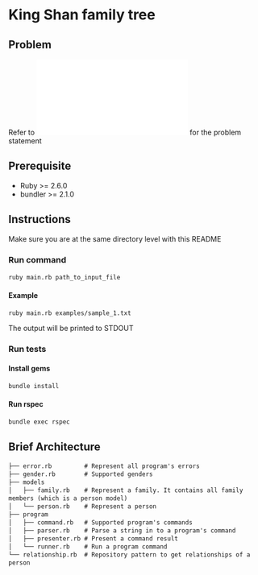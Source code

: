 # King Shan family tree

## Problem

Refer to ![this document](./problem-statement.pdf) for the problem statement

## Prerequisite

- Ruby >= 2.6.0
- bundler >= 2.1.0

## Instructions

Make sure you are at the same directory level with this README

### Run command

```
ruby main.rb path_to_input_file
```

#### Example

```
ruby main.rb examples/sample_1.txt
```

The output will be printed to STDOUT

### Run tests

#### Install gems

```
bundle install
```

#### Run rspec

```
bundle exec rspec
```

## Brief Architecture

```
├── error.rb         # Represent all program's errors
├── gender.rb        # Supported genders
├── models
│   ├── family.rb    # Represent a family. It contains all family members (which is a person model)
│   └── person.rb    # Represent a person
├── program
│   ├── command.rb   # Supported program's commands
│   ├── parser.rb    # Parse a string in to a program's command
│   ├── presenter.rb # Present a command result
│   └── runner.rb    # Run a program command
└── relationship.rb  # Repository pattern to get relationships of a person
```
